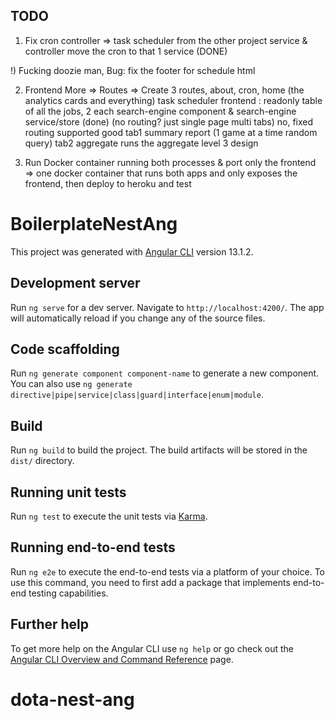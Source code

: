 ## TODO

1. Fix cron controller =>
   task scheduler from the other project service & controller
   move the cron to that 1 service
   (DONE)

!) Fucking doozie man, Bug: fix the footer for schedule html

2. Frontend More =>
   Routes => Create 3 routes, about, cron, home (the analytics cards and everything)
   task scheduler frontend : readonly table of all the jobs, 2 each
   search-engine component & search-engine service/store
   (done) (no routing? just single page multi tabs) no, fixed routing supported good
   tab1 summary report (1 game at a time random query)
   tab2 aggregate runs the aggregate level 3 design

3. Run Docker container running both processes & port only the frontend =>
   one docker container that runs both apps and only exposes the frontend,
   then deploy to heroku and test

# BoilerplateNestAng

This project was generated with [Angular CLI](https://github.com/angular/angular-cli) version 13.1.2.

## Development server

Run `ng serve` for a dev server. Navigate to `http://localhost:4200/`. The app will automatically reload if you change any of the source files.

## Code scaffolding

Run `ng generate component component-name` to generate a new component. You can also use `ng generate directive|pipe|service|class|guard|interface|enum|module`.

## Build

Run `ng build` to build the project. The build artifacts will be stored in the `dist/` directory.

## Running unit tests

Run `ng test` to execute the unit tests via [Karma](https://karma-runner.github.io).

## Running end-to-end tests

Run `ng e2e` to execute the end-to-end tests via a platform of your choice. To use this command, you need to first add a package that implements end-to-end testing capabilities.

## Further help

To get more help on the Angular CLI use `ng help` or go check out the [Angular CLI Overview and Command Reference](https://angular.io/cli) page.

# dota-nest-ang
